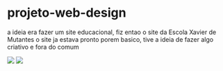 # projeto-web-design
a ideia era fazer um site educacional, fiz entao o site da Escola Xavier de Mutantes
o site ja estava pronto porem basico, tive a ideia de fazer algo criativo e fora do comum




 <img src="https://user-images.githubusercontent.com/70982672/165175972-8aca1a92-4ce0-453b-95e1-8e86a33ae855.png"/>





<img src="https://user-images.githubusercontent.com/70982672/165176007-d3ea7600-bfaa-45a8-baf5-32e044e0b5ad.png"/>
